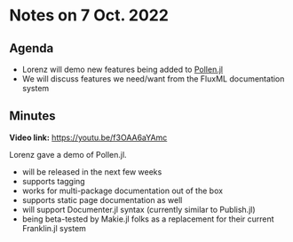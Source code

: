 # Notes on 7 Oct. 2022

## Agenda

- Lorenz will demo new features being added to [Pollen.jl](https://github.com/lorenzoh/Pollen.jl)
- We will discuss features we need/want from the FluxML documentation system

## Minutes

**Video link:** https://youtu.be/f3OAA6aYAmc

Lorenz gave a demo of Pollen.jl.
- will be released in the next few weeks
- supports tagging
- works for multi-package documentation out of the box
- supports static page documentation as well
- will support Documenter.jl syntax (currently similar to Publish.jl)
- being beta-tested by Makie.jl folks as a replacement for their current Franklin.jl system
